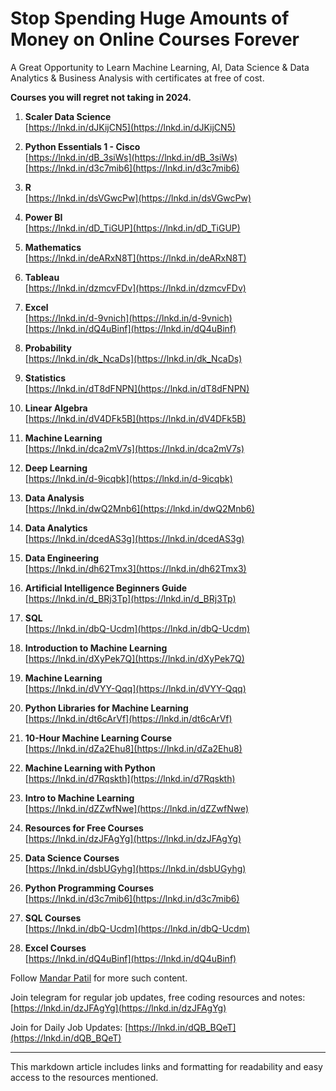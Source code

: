 # Stop Spending Huge Amounts of Money on Online Courses Forever

A Great Opportunity to Learn Machine Learning, AI, Data Science & Data Analytics & Business Analysis with certificates at free of cost.

**Courses you will regret not taking in 2024.**

1. **Scaler Data Science**  
   [https://lnkd.in/dJKijCN5](https://lnkd.in/dJKijCN5)

2. **Python Essentials 1 - Cisco**  
   [https://lnkd.in/dB_3siWs](https://lnkd.in/dB_3siWs)  
   [https://lnkd.in/d3c7mib6](https://lnkd.in/d3c7mib6)

3. **R**  
   [https://lnkd.in/dsVGwcPw](https://lnkd.in/dsVGwcPw)

4. **Power BI**  
   [https://lnkd.in/dD_TiGUP](https://lnkd.in/dD_TiGUP)

5. **Mathematics**  
   [https://lnkd.in/deARxN8T](https://lnkd.in/deARxN8T)

6. **Tableau**  
   [https://lnkd.in/dzmcvFDv](https://lnkd.in/dzmcvFDv)

7. **Excel**  
   [https://lnkd.in/d-9vnich](https://lnkd.in/d-9vnich)  
   [https://lnkd.in/dQ4uBinf](https://lnkd.in/dQ4uBinf)

8. **Probability**  
   [https://lnkd.in/dk_NcaDs](https://lnkd.in/dk_NcaDs)

9. **Statistics**  
   [https://lnkd.in/dT8dFNPN](https://lnkd.in/dT8dFNPN)

10. **Linear Algebra**  
    [https://lnkd.in/dV4DFk5B](https://lnkd.in/dV4DFk5B)

11. **Machine Learning**  
    [https://lnkd.in/dca2mV7s](https://lnkd.in/dca2mV7s)

12. **Deep Learning**  
    [https://lnkd.in/d-9icqbk](https://lnkd.in/d-9icqbk)

13. **Data Analysis**  
    [https://lnkd.in/dwQ2Mnb6](https://lnkd.in/dwQ2Mnb6)

14. **Data Analytics**  
    [https://lnkd.in/dcedAS3g](https://lnkd.in/dcedAS3g)

15. **Data Engineering**  
    [https://lnkd.in/dh62Tmx3](https://lnkd.in/dh62Tmx3)

16. **Artificial Intelligence Beginners Guide**  
    [https://lnkd.in/d_BRj3Tp](https://lnkd.in/d_BRj3Tp)

17. **SQL**  
    [https://lnkd.in/dbQ-Ucdm](https://lnkd.in/dbQ-Ucdm)

18. **Introduction to Machine Learning**  
    [https://lnkd.in/dXyPek7Q](https://lnkd.in/dXyPek7Q)

19. **Machine Learning**  
    [https://lnkd.in/dVYY-Qqq](https://lnkd.in/dVYY-Qqq)

20. **Python Libraries for Machine Learning**  
    [https://lnkd.in/dt6cArVf](https://lnkd.in/dt6cArVf)

21. **10-Hour Machine Learning Course**  
    [https://lnkd.in/dZa2Ehu8](https://lnkd.in/dZa2Ehu8)

22. **Machine Learning with Python**  
    [https://lnkd.in/d7Rqskth](https://lnkd.in/d7Rqskth)

23. **Intro to Machine Learning**  
    [https://lnkd.in/dZZwfNwe](https://lnkd.in/dZZwfNwe)

24. **Resources for Free Courses**  
    [https://lnkd.in/dzJFAgYg](https://lnkd.in/dzJFAgYg)

25. **Data Science Courses**  
    [https://lnkd.in/dsbUGyhg](https://lnkd.in/dsbUGyhg)

26. **Python Programming Courses**  
    [https://lnkd.in/d3c7mib6](https://lnkd.in/d3c7mib6)

27. **SQL Courses**  
    [https://lnkd.in/dbQ-Ucdm](https://lnkd.in/dbQ-Ucdm)

28. **Excel Courses**  
    [https://lnkd.in/dQ4uBinf](https://lnkd.in/dQ4uBinf)

Follow [Mandar Patil](https://www.linkedin.com/posts/mandarmpatil_linkedinlearning-ai-dataanalytics-activity-7171331233992306689-Hv1V?utm_source=share&utm_medium=member_desktop) for more such content.

Join telegram for regular job updates, free coding resources and notes: [https://lnkd.in/dzJFAgYg](https://lnkd.in/dzJFAgYg)

Join for Daily Job Updates: [https://lnkd.in/dQB_BQeT](https://lnkd.in/dQB_BQeT)

---

This markdown article includes links and formatting for readability and easy access to the resources mentioned.